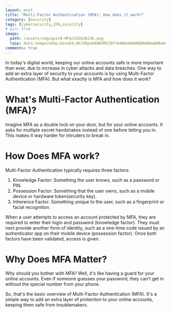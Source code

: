 ```yaml
---
layout: post
title: "Multi-Factor Authentication (MFA): How does it work?"
category: [security]
tags: [cybersecurity,2FA,security]
# pin: true
image:
  path: /assets/img/post8-MFA/255626236.png
  lqip: data:image/webp;base64,UklGRpoAAABXRUJQVlA4WAoAAAAQAAAADwAABwAAQUxQSDIAAAARL0AmbZurmr57yyIiqE8oiG0bejIYEQTgqiDA9vqnsUSI6H+oAERp2HZ65qP/VIAWAFZQOCBCAAAA8AEAnQEqEAAIAAVAfCWkAALp8sF8rgRgAP7o9FDvMCkMde9PK7euH5M1m6VWoDXf2FkP3BqV0ZYbO6NA/VFIAAAA
comments: true
---
```


In today's digital world, keeping our online accounts safe is more important than ever, due to increase in cyber attacks and data breaches. One way to add an extra layer of security to your accounts is by using Multi-Factor Authentication (MFA). But what exactly is MFA and how does it work?


# What's Multi-Factor Authentication (MFA)?

Imagine MFA as a double lock on your door, but for your online accounts. It asks for multiple secret handshakes instead of one before letting you in. This makes it way harder for intruders to break in.

# How Does MFA work?

Multi-Factor Authentication typically requires three factors:

1. Knowledge Factor: Something the user knows, such as a password or PIN.
2. Possession Factor: Something that the user owns, such as a mobile device or hardware token(security key).
3. Inherence Factor: Something unique to the user, such as a fingerprint or facial recognition.

When a user attempts to access an account protected by MFA, they are required to enter their login and password (knowledge factor). They must next provide another form of identity, such as a one-time code issued by an authenticator app on their mobile device (possession factor). Once both factors have been validated, access is given.


# Why Does MFA Matter?

Why should you bother with MFA? Well, it's like having a guard for your online accounts. Even if someone guesses your password, they can't get in without the special number from your phone.

So, that's the basic overview of Multi-Factor Authentication (MFA). It's a simple way to add an extra layer of protection to your online accounts, keeping them safe from troublemakers.

